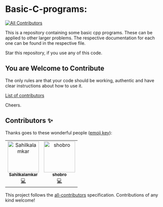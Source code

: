 # Basic-C-programs:
[![All Contributors](https://img.shields.io/badge/all_contributors-2-orange.svg?style=flat-square)](#contributors)

This is a repository containing some basic cpp programs.
These can be applied to other larger problems.
The respective documentation for each one can be found in the respective file.

Star this repository, if you use any of this code.

## You are Welcome to Contribute
The only rules are that your code should be working, authentic and have clear instructions about how to use it.


[ List of contributors](https://github.com/yashasvi-goel/Basic-C-programs/blob/master/CONTRIBUTORS.md)


Cheers.

## Contributors ✨

Thanks goes to these wonderful people ([emoji key](https://allcontributors.org/docs/en/emoji-key)):

<!-- ALL-CONTRIBUTORS-LIST:START - Do not remove or modify this section -->
<!-- prettier-ignore -->
<table>
  <tr>
    <td align="center"><a href="https://github.com/Sahilkalamkar"><img src="https://avatars3.githubusercontent.com/u/44552119?v=4" width="100px;" alt="Sahilkalamkar"/><br /><sub><b>Sahilkalamkar</b></sub></a><br /><a href="https://github.com/yashasvi-goel/Basic-C-programs/commits?author=Sahilkalamkar" title="Code">💻</a></td>
    <td align="center"><a href="https://github.com/shobro"><img src="https://avatars1.githubusercontent.com/u/54628243?v=4" width="100px;" alt="shobro"/><br /><sub><b>shobro</b></sub></a><br /><a href="https://github.com/yashasvi-goel/Basic-C-programs/commits?author=shobro" title="Code">💻</a></td>
  </tr>
</table>

<!-- ALL-CONTRIBUTORS-LIST:END -->

This project follows the [all-contributors](https://github.com/all-contributors/all-contributors) specification. Contributions of any kind welcome!